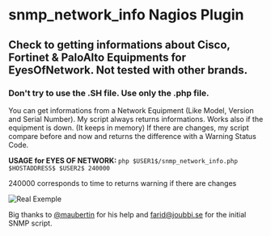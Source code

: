 # snmp_network_info Nagios Plugin
## Check to getting informations about Cisco, Fortinet & PaloAlto Equipments for EyesOfNetwork. Not tested with other brands.

### Don't try to use the .SH file. Use only the .php file.

You can get informations from a Network Equipment (Like Model, Version and Serial Number).
My script always returns informations. Works also if the equipment is down. (It keeps in memory)
If there are changes, my script compare before and now and returns the difference with a Warning Status Code.


<b>USAGE for EYES OF NETWORK: </b>
`php $USER1$/snmp_network_info.php $HOSTADDRESS$ $USER2$ 240000`

240000 corresponds to time to returns warning if there are changes

![Real Exemple](https://i.imgur.com/OMiEaTh.png)

Big thanks to <a href="https://github.com/maubertin">@maubertin</a> for his help and farid@joubbi.se for the initial SNMP script.
